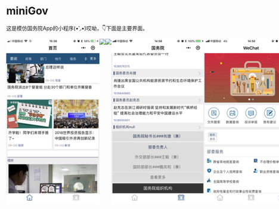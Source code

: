 # miniGov
这是模仿国务院App的小程序(•̀˓◞•́)哎呦，👇下面是主要界面。


<div style="display:flex;height:100%" >
	<img  width="250"  src="https://github.com/LevenWin/miniGov/blob/master/preview/1.jpg"/>
<img width="250"  src="https://github.com/LevenWin/miniGov/blob/master/preview/2.jpg"/>
<img width="250"  src="https://github.com/LevenWin/miniGov/blob/master/preview/3.jpg"/>
<img width="250"  src="https://github.com/LevenWin/miniGov/blob/master/preview/4.jpg"/>
<img width="250"  src="https://github.com/LevenWin/miniGov/blob/master/preview/5.jpg"/>
</div>


